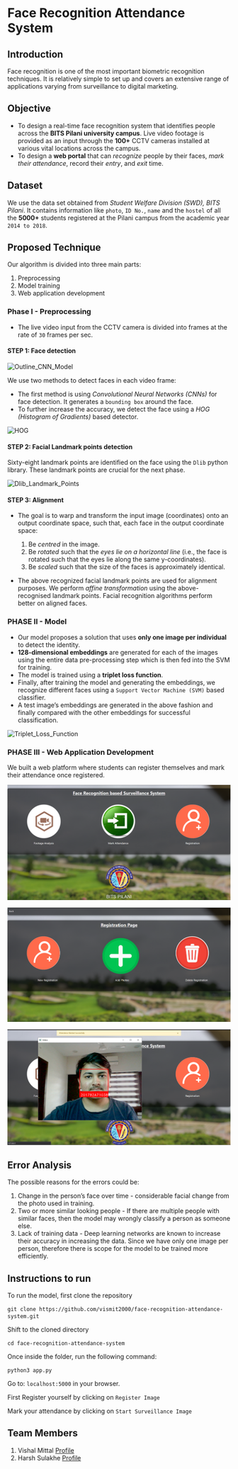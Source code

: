 # Face Recognition Attendance System

## Introduction

Face recognition is one of the most important biometric recognition techniques. It is relatively simple to set up and covers an extensive range of applications varying from surveillance to digital marketing.

## Objective

- To design a real-time face recognition system that identifies people across the **BITS Pilani university campus**. Live video footage is provided as an input through the **100+** CCTV cameras installed at various vital locations across the campus. 
- To design a **web portal** that can *recognize* people by their faces, *mark their attendance*, record their *entry*, and *exit* time.

## Dataset

We use the data set obtained from *Student Welfare Division (SWD), BITS Pilani*. It contains information like `photo`, `ID No.`, `name` and the `hostel` of all the **5000+** students registered at the Pilani campus from the academic year `2014 to 2018`.

## Proposed Technique

Our algorithm is divided into three main parts:
1. Preprocessing
2. Model training
3. Web application development

### Phase I - Preprocessing

- The live video input from the CCTV camera is divided into frames at the rate of `30` frames per sec.

#### STEP 1: Face detection

![Outline_CNN_Model](./Images/Outline_CNN_Model.PNG?raw=true "Outline_CNN_Model")

We use two methods to detect faces in each video frame:
  - The first method is using *Convolutional Neural Networks (CNNs)* for face detection. It generates a `bounding box` around the face. 
  - To further increase the accuracy, we detect the face using a *HOG (Histogram of Gradients)* based detector.
  
![HOG](./Images/HOG.PNG?raw=true "HOG")

#### STEP 2: Facial Landmark points detection

Sixty-eight landmark points are identified on the face using the `Dlib` python library. These landmark points are crucial for the next phase.

![Dlib_Landmark_Points](./Images/Dlib_Landmark_Points.PNG?raw=true "Dlib_Landmark_Points")

#### STEP 3: Alignment

- The goal is to warp and transform the input image (coordinates) onto an output coordinate space, such that, each face in the output coordinate space: 
  1. Be *centred* in the image. 
  2. Be *rotated* such that the *eyes lie on a horizontal line* (i.e., the face is rotated such that the eyes lie along the same y-coordinates). 
  3. Be *scaled* such that the size of the faces is approximately identical.

- The above recognized facial landmark points are used for alignment purposes. We perform *affine transformation* using the above-recognised landmark points. Facial recognition algorithms perform better on aligned faces.

###  PHASE II - Model

- Our model proposes a solution that uses **only one image per individual** to detect the identity. 
- **128-dimensional embeddings** are generated for each of the images using the entire data pre-processing step which is then fed into the SVM for training.
- The model is trained using a **triplet loss function**. 
- Finally, after training the model and generating the embeddings, we recognize different faces using a `Support Vector Machine (SVM)` based classifier. 
- A test image’s embeddings are generated in the above fashion and finally compared with the other embeddings for successful classification.

![Triplet_Loss_Function](./Images/Triplet_Loss_Function.PNG?raw=true "Triplet_Loss_Function")

### PHASE III - Web Application Development

We built a web platform where students can register themselves and mark their attendance once registered.

![Home_Page](./Images/Home_Page.PNG?raw=true "Home_Page")

![Registration_Page](./Images/Registration_Page.PNG?raw=true "Registration_Page")

![Identity_Recognition](./Images/Identity_Recognition.PNG?raw=true "Identity_Recognition")

## Error Analysis

The possible reasons for the errors could be: 
1. Change in the person’s face over time - considerable facial change from the photo used in training. 
2. Two or more similar looking people - If there are multiple people with similar faces, then the model may wrongly classify a person as someone else. 
3. Lack of training data - Deep learning networks are known to increase their accuracy in increasing the data. Since we have only one image per person, therefore there is scope for the model to be trained more efficiently.


## Instructions to run


To run the model, first clone the repository
```
git clone https://github.com/vismit2000/face-recognition-attendance-system.git

```

Shift to the cloned directory
```
cd face-recognition-attendance-system
```

Once inside the folder, run the following command: 
```
python3 app.py
```

Go to: `localhost:5000` in your browser.

First Register yourself by clicking on `Register Image`

Mark your attendance by clicking on `Start Surveillance Image`


## Team Members

1. Vishal Mittal [Profile](https://github.com/vismit2000)
2. Harsh Sulakhe [Profile](https://github.com/HarshSulakhe)
